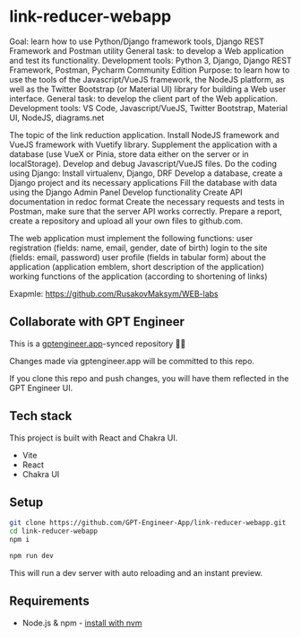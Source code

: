 # link-reducer-webapp

Goal: learn how to use Python/Django framework tools, Django REST Framework and Postman utility
General task: to develop a Web application and test its functionality.
Development tools: Python 3, Django, Django REST Framework, Postman, Pycharm Community Edition
Purpose: to learn how to use the tools of the Javascript/VueJS framework, the NodeJS platform, as well as the Twitter Bootstrap (or Material UI) library for building a Web user interface.
General task: to develop the client part of the Web application.
Development tools: VS Code, Javascript/VueJS, Twitter Bootstrap, Material UI, NodeJS, diagrams.net


The topic of the link reduction application.
Install NodeJS framework and VueJS framework with Vuetify library.
Supplement the application with a database (use VueX or Pinia, store data either on the server or in localStorage).
Develop and debug Javascript/VueJS files.
Do the coding using Django:
Install virtualenv, Django, DRF
Develop a database, create a Django project and its necessary applications
Fill the database with data using the Django Admin Panel
Develop functionality
Create API documentation in redoc format
Create the necessary requests and tests in Postman, make sure that the server API works correctly.
Prepare a report, create a repository and upload all your own files to github.com.

The web application must implement the following functions:
user registration (fields: name, email, gender, date of birth)
login to the site (fields: email, password)
user profile (fields in tabular form)
about the application (application emblem, short description of the application)
working functions of the application (according to shortening of links)

Exapmle:
https://github.com/RusakovMaksym/WEB-labs

## Collaborate with GPT Engineer

This is a [gptengineer.app](https://gptengineer.app)-synced repository 🌟🤖

Changes made via gptengineer.app will be committed to this repo.

If you clone this repo and push changes, you will have them reflected in the GPT Engineer UI.

## Tech stack

This project is built with React and Chakra UI.

- Vite
- React
- Chakra UI

## Setup

```sh
git clone https://github.com/GPT-Engineer-App/link-reducer-webapp.git
cd link-reducer-webapp
npm i
```

```sh
npm run dev
```

This will run a dev server with auto reloading and an instant preview.

## Requirements

- Node.js & npm - [install with nvm](https://github.com/nvm-sh/nvm#installing-and-updating)
